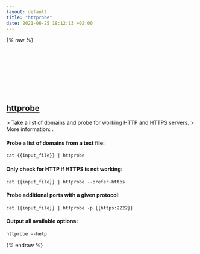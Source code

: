 ```yaml
---
layout: default
title: "httprobe"
date: 2021-06-25 18:12:13 +02:00
---
```

{% raw %}
<h2 id="httprobe">
  <a href="/en/common/httprobe.html">httprobe</a> <a href="#httprobe"><svg class="icon">
    <use href="/assets/images/unicode_sprite.svg#link" />
  </svg></a>
</h2>
> Take a list of domains and probe for working HTTP and HTTPS servers.
> More information: <https://github.com/tomnomnom/httprobe>.

#### Probe a list of domains from a text file:
```shell
cat {{input_file}} | httprobe
```
#### Only check for HTTP if HTTPS is not working:
```shell
cat {{input_file}} | httprobe --prefer-https
```
#### Probe additional ports with a given protocol:
```shell
cat {{input_file}} | httprobe -p {{https:2222}}
```
#### Output all available options:
```shell
httprobe --help
```
{% endraw %}